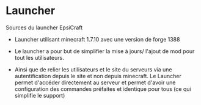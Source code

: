 # Launcher
Sources du launcher EpsiCraft

* Launcher utilisant minecraft 1.7.10 avec une version de forge 1388

* Le launcher a pour but de simplifier la mise à jours/ l'ajout de mod pour tout les utilisateurs.

* Ainsi que de relier les utilisateurs et le site du serveurs via une autentification depuis le site et non depuis minecraft.
Le Launcher permet d'accéder directement au serveur et permet d'avoir une configuration des commandes préfaites et identique pour tous (ce qui simplifie le support)

